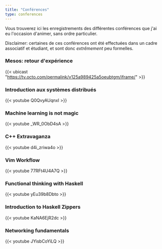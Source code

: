 ```yaml
---
title: "Conférences"
type: conferences
---
```


Vous trouverez ici les enregistrements des différentes conférences que j'ai eu l'occasion d'animer, sans ordre particulier.

Disclaimer: certaines de ces conférences ont été effectuées dans un cadre associatif et étudiant, et sont donc *extrêmement* peu formelles.

### Mesos: retour d'expérience

{{< ubicast "https://tv.octo.com/permalink/v125a989425a5oeubtgm/iframe/" >}}

### Introduction aux systèmes distribués

{{< youtube Q0QvyAUqnxI >}}

### Machine learning is not magic

{{< youtube _WR_0ObD4sA >}}

### C++ Extravaganza

{{< youtube d4i_zriwa4o >}}

### Vim Workflow

{{< youtube 77RFt4U4A7Q >}}

### Functional thinking with Haskell

{{< youtube yEu39b8Dbto >}}

### Introduction to Haskell Zippers

{{< youtube KaNA6EjR2dc >}}

### Networking fundamentals

{{< youtube JYisbCoYiLQ >}}
